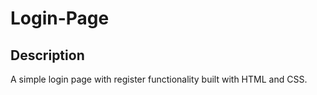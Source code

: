 # Login-Page

## Description
<p> A simple login page with register functionality built with HTML and CSS.
</p>

